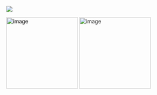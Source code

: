 ![](https://komarev.com/ghpvc/?username=VERIFIEDreality&style=for-the-badge&label=&color=grey)







<img width="190" height="190" alt="image" src="https://github.com/user-attachments/assets/3be88176-8fa2-49e4-8114-362b5b31283e" />
<img width="190" height="190" alt="image" src="https://github.com/user-attachments/assets/505d8656-5f4f-4082-8c6f-8dddcc5d9aa9" />
